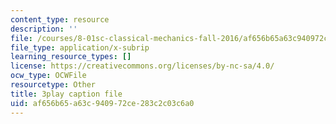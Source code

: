 ```yaml
---
content_type: resource
description: ''
file: /courses/8-01sc-classical-mechanics-fall-2016/af656b65a63c940972ce283c2c03c6a0_9NS0JcjNdp4.srt
file_type: application/x-subrip
learning_resource_types: []
license: https://creativecommons.org/licenses/by-nc-sa/4.0/
ocw_type: OCWFile
resourcetype: Other
title: 3play caption file
uid: af656b65-a63c-9409-72ce-283c2c03c6a0
---
```

